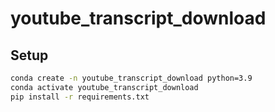 # youtube_transcript_download


## Setup

```bash
conda create -n youtube_transcript_download python=3.9
conda activate youtube_transcript_download
pip install -r requirements.txt
```
